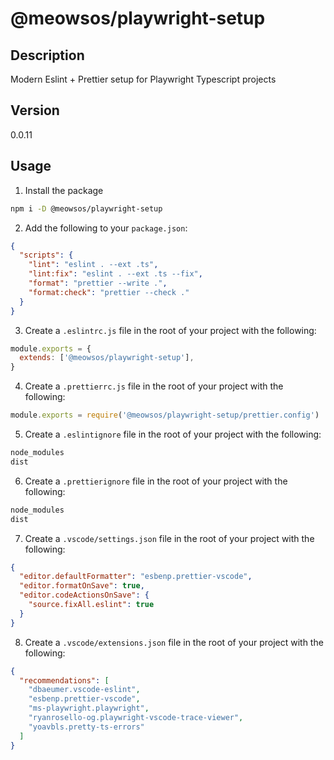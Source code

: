 # @meowsos/playwright-setup

## Description

Modern Eslint + Prettier setup for Playwright Typescript projects

## Version

0.0.11

## Usage

1. Install the package

```bash
npm i -D @meowsos/playwright-setup
```

2. Add the following to your `package.json`:

```json
{
  "scripts": {
    "lint": "eslint . --ext .ts",
    "lint:fix": "eslint . --ext .ts --fix",
    "format": "prettier --write .",
    "format:check": "prettier --check ."
  }
}
```

3. Create a `.eslintrc.js` file in the root of your project with the following:

```js
module.exports = {
  extends: ['@meowsos/playwright-setup'],
}
```

4. Create a `.prettierrc.js` file in the root of your project with the following:

```js
module.exports = require('@meowsos/playwright-setup/prettier.config')
```

5. Create a `.eslintignore` file in the root of your project with the following:

```txt
node_modules
dist
```

6. Create a `.prettierignore` file in the root of your project with the following:

```txt
node_modules
dist
```

7. Create a `.vscode/settings.json` file in the root of your project with the following:

```json
{
  "editor.defaultFormatter": "esbenp.prettier-vscode",
  "editor.formatOnSave": true,
  "editor.codeActionsOnSave": {
    "source.fixAll.eslint": true
  }
}
```

8. Create a `.vscode/extensions.json` file in the root of your project with the following:

```json
{
  "recommendations": [
    "dbaeumer.vscode-eslint",
    "esbenp.prettier-vscode",
    "ms-playwright.playwright",
    "ryanrosello-og.playwright-vscode-trace-viewer",
    "yoavbls.pretty-ts-errors"
  ]
}
```
